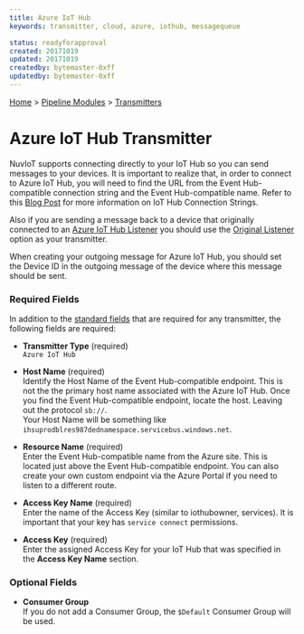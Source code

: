 ```yaml
---
title: Azure IoT Hub
keywords: transmitter, cloud, azure, iothub, messagequeue

status: readyforapproval
created: 20171019
updated: 20171019
createdby: bytemaster-0xff
updatedby: bytemaster-0xff
---
```

[Home](../../Index.md) > [Pipeline Modules](../Index.md) > [Transmitters](../Transmitter.md)

# Azure IoT Hub Transmitter

NuvIoT supports connecting directly to your IoT Hub so you can send messages to your devices.  It is important to realize that, in order to connect to Azure IoT Hub,
you will need to find the URL from the Event Hub-compatible connection string and the Event Hub-compatible name. Refer to this [Blog Post](https://blogs.msdn.microsoft.com/iotdev/2017/05/09/understand-different-connection-strings-in-azure-iot-hub/) for more information on IoT Hub Connection Strings.  

Also if you are sending a message back to a device that originally connected to an [Azure IoT Hub Listener](../Listeners/AzureIoTHub.md) you should use the [Original Listener](OriginalListener.md) option as your transmitter.

When creating your outgoing message for Azure IoT Hub, you should set the Device ID in the outgoing message of the device where this message should be sent. 

### Required Fields

In addition to the [standard fields](../../Topics/StandardFields.md) that are required for any transmitter, the following fields are required:

* **Transmitter Type** (required)  
`Azure IoT Hub`

* **Host Name** (required)  
Identify the Host Name of the Event Hub-compatible endpoint.  This is not the the primary host name associated with the Azure IoT Hub. 
Once you find the Event Hub-compatible endpoint, locate the host.  Leaving out the protocol `sb://`.  
Your Host Name will be something like `ihsuprodblres987dednamespace.servicebus.windows.net`.

* **Resource Name** (required)      
Enter the Event Hub-compatible name from the Azure site.  This is located just above the Event Hub-compatible endpoint. 
You can also create your own custom endpoint via the Azure Portal if you need to listen to a different route.

* **Access Key Name** (required)    
Enter the name of the Access Key (similar to iothubowner, services).  It is important that your key has `service connect` permissions.

* **Access Key** (required)  
Enter the assigned Access Key for your IoT Hub that was specified in the **Access Key Name** section.

### Optional Fields
* **Consumer Group**    
If you do not add a Consumer Group, the `$Default` Consumer Group will be used.

